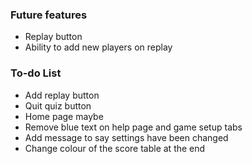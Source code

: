 ### Future features
- Replay button
- Ability to add new players on replay

### To-do List
- Add replay button
- Quit quiz button
- Home page maybe
- Remove blue text on help page and game setup tabs
- Add message to say settings have been changed
- Change colour of the score table at the end
